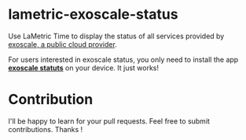 # lametric-exoscale-status
Use LaMetric Time to display the status of all services provided by [exoscale, a public cloud provider](https://www.exoscale.com).

For users interested in exoscale status, you only need to install the app [**exoscale statuts**](https://apps.lametric.com/apps/exoscale_status/5807) on your device. It just works!

# Contribution
I'll be happy to learn for your pull requests. Feel free to submit contributions. Thanks !